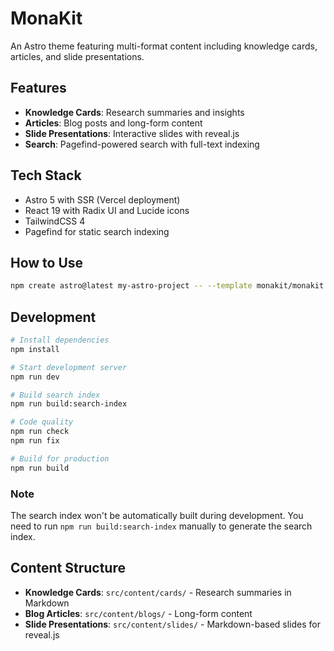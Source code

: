# MonaKit

An Astro theme featuring multi-format content including knowledge cards, articles, and slide presentations.

## Features

- **Knowledge Cards**: Research summaries and insights
- **Articles**: Blog posts and long-form content
- **Slide Presentations**: Interactive slides with reveal.js
- **Search**: Pagefind-powered search with full-text indexing

## Tech Stack

- Astro 5 with SSR (Vercel deployment)
- React 19 with Radix UI and Lucide icons
- TailwindCSS 4
- Pagefind for static search indexing

## How to Use

```bash
npm create astro@latest my-astro-project -- --template monakit/monakit
```

## Development

```bash
# Install dependencies
npm install

# Start development server
npm run dev

# Build search index
npm run build:search-index

# Code quality
npm run check
npm run fix

# Build for production
npm run build
```

### Note

The search index won't be automatically built during development. You need to run `npm run build:search-index` manually to generate the search index.

## Content Structure

- **Knowledge Cards**: `src/content/cards/` - Research summaries in Markdown
- **Blog Articles**: `src/content/blogs/` - Long-form content
- **Slide Presentations**: `src/content/slides/` - Markdown-based slides for reveal.js
